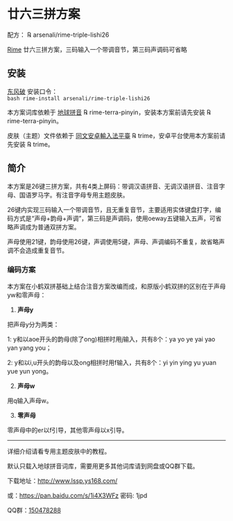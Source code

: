# 廿六三拼方案

配方： ℞ arsenali/rime-triple-lishi26

[Rime](https://rime.im/) 廿六三拼方案，三码输入一个带调音节，第三码声调码可省略

## 安装

[东风破](https://github.com/rime/plum) 安装口令： <code> bash rime-install arsenali/rime-triple-lishi26 </code>

本方案词库依赖于 [地球拼音](https://github.com/rime/rime-terra-pinyin) ℞ rime-terra-pinyin，安装本方案前请先安装 ℞ rime-terra-pinyin。

皮肤（主题）文件依赖于 [同文安卓輸入法平臺](https://github.com/osfans/trime) ℞ trime，安卓平台使用本方案前请先安装 ℞ trime。


## 简介

本方案是26键三拼方案，共有4类上屏码：带调汉语拼音、无调汉语拼音、注音字母、国语罗马字。有注音字母专用主题皮肤。

26键内实现三码输入一个带调音节，且无重复音节，主要适用实体键盘打字，编码方式是“声母+韵母+声调”，第三码是声调码，使用oeway五键输入五声，可省略声调成为普通双拼方案。

声母使用21键，韵母使用26键，声调使用5键，声母、声调编码不重复，故省略声调不会造成重复音节。

### 编码方案

本方案在小鹤双拼基础上结合注音方案改编而成，和原版小鹤双拼的区别在于声母yw和零声母：

1. **声母y**

把声母y分为两类：

 1: y和以aoe开头的韵母(除了ong)相拼时用j输入，共有8个：ya yo ye yai yao yan yang you；
 
 2: y和以i,u开头的韵母以及ong相拼时用f输入，共有8个：yi yin ying yu yuan yue yun yong。
 
2. **声母w**

用q输入声母w。

3. **零声母**

零声母中的er以f引导，其他零声母以x引导。

---

详细介绍请看专用主题皮肤中的教程。

默认只载入地球拼音词库，需要用更多其他词库请到网盘或QQ群下载。

下载地址：http://www.lssp.ys168.com/

或：https://pan.baidu.com/s/1i4X3WFz 密码: 1jpd

QQ群：[150478288](https://jq.qq.com/?_wv=1027&k=5wf1uTQ)
